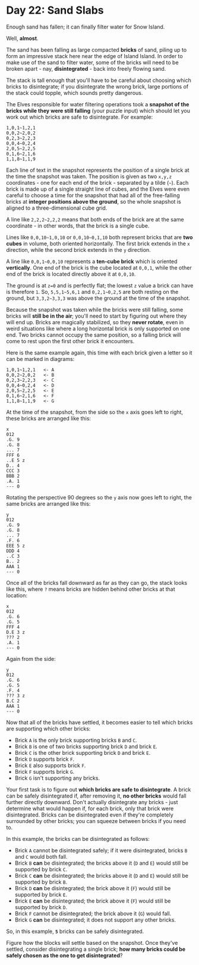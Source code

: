 # Day 22: Sand Slabs
Enough sand has fallen; it can finally filter water for Snow Island.

Well, **almost**.

The sand has been falling as large compacted **bricks** of sand, piling up to form an impressive stack here near the 
edge of Island Island. In order to make use of the sand to filter water, some of the bricks will need to be broken 
apart - nay, **disintegrated** - back into freely flowing sand.

The stack is tall enough that you'll have to be careful about choosing which bricks to disintegrate; if you disintegrate 
the wrong brick, large portions of the stack could topple, which sounds pretty dangerous.

The Elves responsible for water filtering operations took a **snapshot of the bricks while they were still falling** 
(your puzzle input) which should let you work out which bricks are safe to disintegrate. For example:
```
1,0,1~1,2,1
0,0,2~2,0,2
0,2,3~2,2,3
0,0,4~0,2,4
2,0,5~2,2,5
0,1,6~2,1,6
1,1,8~1,1,9
```
Each line of text in the snapshot represents the position of a single brick at the time the snapshot was taken. The 
position is given as two `x,y,z` coordinates - one for each end of the brick - separated by a tilde (`~`). Each brick 
is made up of a single straight line of cubes, and the Elves were even careful to choose a time for the snapshot that 
had all of the free-falling bricks at **integer positions above the ground**, so the whole snapshot is aligned to a 
three-dimensional cube grid.

A line like `2,2,2~2,2,2` means that both ends of the brick are at the same coordinate - in other words, that the brick 
is a single cube.

Lines like `0,0,10~1,0,10` or `0,0,10~0,1,10` both represent bricks that are **two cubes** in volume, both oriented 
horizontally. The first brick extends in the `x` direction, while the second brick extends in the `y` direction.

A line like `0,0,1~0,0,10` represents a **ten-cube brick** which is oriented **vertically**. One end of the brick is 
the cube located at `0,0,1`, while the other end of the brick is located directly above it at `0,0,10`.

The ground is at `z=0` and is perfectly flat; the lowest `z` value a brick can have is therefore `1`. So, `5,5,1~5,6,1` 
and `0,2,1~0,2,5` are both resting on the ground, but `3,3,2~3,3,3` was above the ground at the time of the snapshot.

Because the snapshot was taken while the bricks were still falling, some bricks will **still be in the air**; you'll 
need to start by figuring out where they will end up. Bricks are magically stabilized, so they **never rotate**, even 
in weird situations like where a long horizontal brick is only supported on one end. Two bricks cannot occupy the same 
position, so a falling brick will come to rest upon the first other brick it encounters.

Here is the same example again, this time with each brick given a letter so it can be marked in diagrams:
```
1,0,1~1,2,1   <- A
0,0,2~2,0,2   <- B
0,2,3~2,2,3   <- C
0,0,4~0,2,4   <- D
2,0,5~2,2,5   <- E
0,1,6~2,1,6   <- F
1,1,8~1,1,9   <- G
```
At the time of the snapshot, from the side so the `x` axis goes left to right, these bricks are arranged like this:
```
x
012
.G. 9
.G. 8
... 7
FFF 6
..E 5 z
D.. 4
CCC 3
BBB 2
.A. 1
--- 0
```
Rotating the perspective 90 degrees so the `y` axis now goes left to right, the same bricks are arranged like this:
```
y
012
.G. 9
.G. 8
... 7
.F. 6
EEE 5 z
DDD 4
..C 3
B.. 2
AAA 1
--- 0
```
Once all of the bricks fall downward as far as they can go, the stack looks like this, where `?` means bricks are 
hidden behind other bricks at that location:
```
x
012
.G. 6
.G. 5
FFF 4
D.E 3 z
??? 2
.A. 1
--- 0
```
Again from the side:
```
y
012
.G. 6
.G. 5
.F. 4
??? 3 z
B.C 2
AAA 1
--- 0
```
Now that all of the bricks have settled, it becomes easier to tell which bricks are supporting which other bricks:
* Brick `A` is the only brick supporting bricks `B` and `C`.
* Brick `B` is one of two bricks supporting brick `D` and brick `E`.
* Brick `C` is the other brick supporting brick `D` and brick `E`.
* Brick `D` supports brick `F`.
* Brick `E` also supports brick `F`.
* Brick `F` supports brick `G`.
* Brick `G` isn't supporting any bricks.

Your first task is to figure out **which bricks are safe to disintegrate**. A brick can be safely disintegrated if, 
after removing it, **no other bricks** would fall further directly downward. Don't actually disintegrate any bricks - 
just determine what would happen if, for each brick, only that brick were disintegrated. Bricks can be disintegrated 
even if they're completely surrounded by other bricks; you can squeeze between bricks if you need to.

In this example, the bricks can be disintegrated as follows:
* Brick `A` cannot be disintegrated safely; if it were disintegrated, bricks `B` and `C` would both fall.
* Brick `B` **can** be disintegrated; the bricks above it (`D` and `E`) would still be supported by brick `C`.
* Brick `C` **can** be disintegrated; the bricks above it (`D` and `E`) would still be supported by brick `B`.
* Brick `D` **can** be disintegrated; the brick above it (`F`) would still be supported by brick `E`.
* Brick `E` **can** be disintegrated; the brick above it (`F`) would still be supported by brick `D`.
* Brick `F` cannot be disintegrated; the brick above it (`G`) would fall.
* Brick `G` **can** be disintegrated; it does not support any other bricks.

So, in this example, **`5`** bricks can be safely disintegrated.

Figure how the blocks will settle based on the snapshot. Once they've settled, consider disintegrating a single brick; 
**how many bricks could be safely chosen as the one to get disintegrated**?
